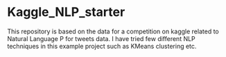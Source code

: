 # Kaggle_NLP_starter
This repository is based on the data for a competition on kaggle related to Natural Language P for tweets data. I have tried few different NLP techniques in this example project such as KMeans clustering etc.
